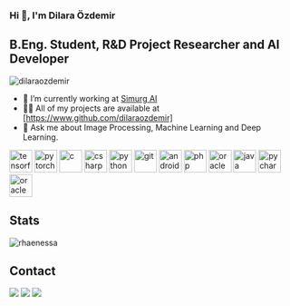 ### Hi 👋, I'm Dilara Özdemir
## B.Eng. Student, R&D Project Researcher and AI Developer

<p align="left"> <img src="https://komarev.com/ghpvc/?username=dilaraozdemir" alt="dilaraozdemir" /> </p>

- 🔭 I’m currently working at [Simurg AI](https://www.simurgai.com)
- 👨‍💻 All of my projects are available at [https://www.github.com/dilaraozdemir]
- 💬 Ask me about Image Processing, Machine Learning and Deep Learning.

<p align="left"> <img src="https://www.vectorlogo.zone/logos/tensorflow/tensorflow-icon.svg" alt="tensorflow" width="40" height="40"/>
  <img src="https://www.vectorlogo.zone/logos/pytorch/pytorch-icon.svg" alt="pytorch" width="40" height="40"/>
 <img src="https://icongr.am/devicon/c-original.svg?size=128&color=currentColor" alt="c" width="40" height="40"/>
 <img src="https://icongr.am/devicon/csharp-original.svg?size=128&color=currentColor" alt="csharp" width="40" height="40"/>
 <img src="https://icongr.am/devicon/python-original.svg?size=128&color=currentColor" alt="python" width="40" height="40"/>
  <img src="https://icongr.am/devicon/git-original.svg?size=128&color=currentColor" alt="git" width="40" height="40"/> 
 <img src="https://www.vectorlogo.zone/logos/android/android-icon.svg" alt="android" width="40" height="40"/>
 <img src="https://icongr.am/devicon/php-original.svg?size=128&color=currentColor" alt="php" width="40" height="40"/> 
 <img src="https://icongr.am/devicon/oracle-original.svg?size=128&color=currentColor" alt="oracle" width="40" height="40"/> 
 <img src="https://icongr.am/devicon/java-original.svg?size=128&color=currentColor" alt="java" width="40" height="40"/>
 <img src="https://icongr.am/devicon/pycharm-original-wordmark.svg?size=128&color=currentColor" alt="pycharm" width="40" height="40"/>
 <img src="https://icongr.am/devicon/oracle-original.svg?size=128&color=currentColor" alt="oracle" width="40" height="40"/>
</p>

## Stats
<p><img align="center" src="https://github-readme-stats.vercel.app/api/top-langs/?username=rhaenessa&layout=compact&hide=html" alt="rhaenessa" /></p>

##  Contact
[![](https://img.shields.io/badge/kaggle-%2312100E.svg?&style=for-the-badge&logo=kaggle&logoColor=white)](https://www.kaggle.com/dilarazdemir)
[![](https://img.shields.io/badge/twitter-%2312100E.svg?&style=for-the-badge&logo=twitter&logoColor=white)](https://www.twitter.com/rhaenessa)
[![](https://img.shields.io/badge/linkedin-%2312100E.svg?&style=for-the-badge&logo=linkedin&logoColor=white)](https://www.linkedin.com/in/dilara-ozdemir1998/)

